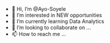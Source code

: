 - 👋 Hi, I’m @Ayo-Soyele
- 👀 I’m interested in NEW opportunities
- 🌱 I’m currently learning Data Analytics
- 💞️ I’m looking to collaborate on ...
- 📫 How to reach me ...

<!---
Ayo-Soyele/Ayo-Soyele is a ✨ special ✨ repository because its `README.md` (this file) appears on your GitHub profile.
You can click the Preview link to take a look at your changes.
--->
